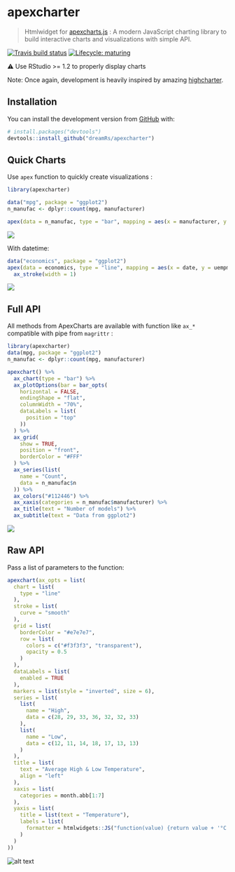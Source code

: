# apexcharter

> Htmlwidget for [apexcharts.js](https://github.com/apexcharts/apexcharts.js) : A modern JavaScript charting library to build interactive charts and visualizations with simple API.

[![Travis build status](https://travis-ci.org/dreamRs/apexcharter.svg?branch=master)](https://travis-ci.org/dreamRs/apexcharter)
[![Lifecycle: maturing](https://img.shields.io/badge/lifecycle-maturing-blue.svg)](https://www.tidyverse.org/lifecycle/#maturing)


:warning: Use RStudio >= 1.2 to properly display charts


Note: Once again, development is heavily inspired by amazing [highcharter](http://jkunst.com/highcharter/).


## Installation

You can install the development version from [GitHub](https://github.com/) with:

``` r
# install.packages("devtools")
devtools::install_github("dreamRs/apexcharter")
```



## Quick Charts

Use `apex` function to quickly create visualizations :


```r
library(apexcharter)

data("mpg", package = "ggplot2")
n_manufac <- dplyr::count(mpg, manufacturer)

apex(data = n_manufac, type = "bar", mapping = aes(x = manufacturer, y = n))
```
![](man/figures/apex-bar.png)


With datetime:

```r
data("economics", package = "ggplot2")
apex(data = economics, type = "line", mapping = aes(x = date, y = uempmed)) %>% 
  ax_stroke(width = 1)
```
![](man/figures/apex-line.png)


## Full API

All methods from ApexCharts are available with function like `ax_*` compatible with pipe from `magrittr` :

```r
library(apexcharter)
data(mpg, package = "ggplot2")
n_manufac <- dplyr::count(mpg, manufacturer)

apexchart() %>% 
  ax_chart(type = "bar") %>% 
  ax_plotOptions(bar = bar_opts(
    horizontal = FALSE,
    endingShape = "flat",
    columnWidth = "70%",
    dataLabels = list(
      position = "top"
    ))
  ) %>% 
  ax_grid(
    show = TRUE,
    position = "front",
    borderColor = "#FFF"
  ) %>% 
  ax_series(list(
    name = "Count",
    data = n_manufac$n
  )) %>% 
  ax_colors("#112446") %>% 
  ax_xaxis(categories = n_manufac$manufacturer) %>% 
  ax_title(text = "Number of models") %>% 
  ax_subtitle(text = "Data from ggplot2")
```

![](man/figures/apexcharter-full-bar.png)


## Raw API

Pass a list of parameters to the function:

``` r
apexchart(ax_opts = list(
  chart = list(
    type = "line"
  ),
  stroke = list(
    curve = "smooth"
  ),
  grid = list(
    borderColor = "#e7e7e7",
    row = list(
      colors = c("#f3f3f3", "transparent"),
      opacity = 0.5
    )
  ),
  dataLabels = list(
    enabled = TRUE
  ),
  markers = list(style = "inverted", size = 6),
  series = list(
    list(
      name = "High",
      data = c(28, 29, 33, 36, 32, 32, 33)
    ),
    list(
      name = "Low",
      data = c(12, 11, 14, 18, 17, 13, 13)
    )
  ),
  title = list(
    text = "Average High & Low Temperature",
    align = "left"
  ),
  xaxis = list(
    categories = month.abb[1:7]
  ),
  yaxis = list(
    title = list(text = "Temperature"),
    labels = list(
      formatter = htmlwidgets::JS("function(value) {return value + '°C';}")
    )
  )
))
```

![alt text](img/raw-lines.png)

